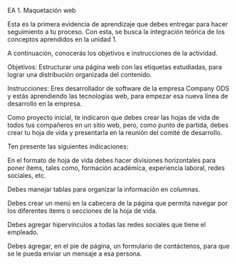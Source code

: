 EA 1. Maquetación web
 
Esta es la primera evidencia de aprendizaje que debes entregar para hacer seguimiento a tu proceso. Con esta, se busca la integración teórica de los conceptos aprendidos en la unidad 1.

A continuación, conocerás los objetivos e instrucciones de la actividad.

 

Objetivos:
Estructurar una página web con las etiquetas estudiadas, para lograr una distribución organizada del contenido.

 

Instrucciones:
Eres desarrollador de software de la empresa Company ODS y estás aprendiendo las tecnologías web, para empezar esa nueva línea de desarrollo en la empresa.

Como proyecto inicial, te indicaron que debes crear las hojas de vida de todos tus compañeros en un sitio web, pero, como punto de partida, debes crear tu hoja de vida y presentarla en la reunión del comité de desarrollo.

Ten presente las siguientes indicaciones:

En el formato de hoja de vida debes hacer divisiones horizontales para poner ítems, tales como, formación académica, experiencia laboral, redes sociales, etc.

Debes manejar tablas para organizar la información en columnas.

Debes crear un menú en la cabecera de la página que permita navegar por los diferentes ítems o secciones de la hoja de vida.

Debes agregar hipervínculos a todas las redes sociales que tiene el empleado.

Debes agregar, en el pie de página, un formulario de contáctenos, para que se le pueda enviar un mensaje a esa persona.

